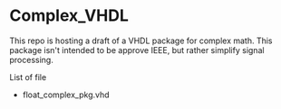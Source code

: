 # Complex_VHDL

This repo is hosting a draft of a VHDL package for complex math. This package isn't intended to be approve IEEE, but rather simplify
signal processing.

List of file

- float_complex_pkg.vhd

